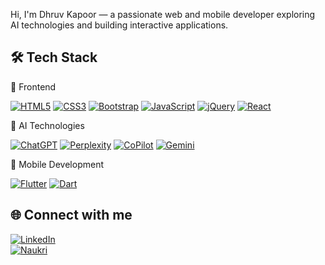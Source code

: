 Hi, I'm Dhruv Kapoor — a passionate web and mobile developer exploring AI technologies and building interactive applications.

## 🛠️ Tech Stack

🎨 Frontend

[![HTML5](https://img.shields.io/badge/HTML5-E34F26?style=for-the-badge&logo=html5&logoColor=white)](https://developer.mozilla.org/en-US/docs/Glossary/HTML5)
[![CSS3](https://img.shields.io/badge/CSS3-1572B6?style=for-the-badge&logo=css3&logoColor=white)](https://developer.mozilla.org/en-US/docs/Web/CSS)
[![Bootstrap](https://img.shields.io/badge/Bootstrap-563D7C?style=for-the-badge&logo=bootstrap&logoColor=white)](https://getbootstrap.com)
[![JavaScript](https://img.shields.io/badge/JavaScript-323330?style=for-the-badge&logo=javascript&logoColor=F7DF1E)](https://developer.mozilla.org/en-US/docs/Web/JavaScript)
[![jQuery](https://img.shields.io/badge/jQuery-0769AD?style=for-the-badge&logo=jquery&logoColor=white)](https://jquery.com/)
[![React](https://img.shields.io/badge/React-61DAFB?style=for-the-badge&logo=react&logoColor=white)](https://reactjs.org/)


🤖 AI Technologies

[![ChatGPT](https://img.shields.io/badge/ChatGPT-74aa9c?style=for-the-badge&logo=openai&logoColor=white)](https://chat.openai.com)
[![Perplexity](https://img.shields.io/badge/Perplexity-1A1A1A?style=for-the-badge&logo=perplexity&logoColor=white)](https://www.perplexity.ai)
[![CoPilot](https://img.shields.io/badge/CoPilot-0044CC?style=for-the-badge&logo=githubcopilot&logoColor=white)](https://github.com/features/copilot)
[![Gemini](https://img.shields.io/badge/Gemini-4285F4?style=for-the-badge&logo=googlegemini&logoColor=white)](https://gemini.google.com)


📱 Mobile Development

[![Flutter](https://img.shields.io/badge/Flutter-02569B?style=for-the-badge&logo=flutter&logoColor=white)](https://flutter.dev)
[![Dart](https://img.shields.io/badge/Dart-0175C2?style=for-the-badge&logo=dart&logoColor=white)](https://dart.dev/)


## 🌐 Connect with me  
[![LinkedIn](https://img.shields.io/badge/LinkedIn-0A66C2?style=for-the-badge&logo=linkedin&logoColor=white)](https://www.linkedin.com/in/dhruv-kapoor-003849212)  
[![Naukri](https://img.shields.io/badge/Naukri.com-004080?style=for-the-badge&logo=naukri&logoColor=white)](https://www.naukri.com/mnjuser/profile) 

